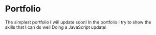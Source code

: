 # Portfolio
The simplest portfolio 
I will update soon!
In the portfolio I try to show the skills that I can do well
Doing a JavaScript update!
